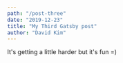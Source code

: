 ```yaml
---
path: "/post-three"
date: "2019-12-23"
title: "My Third Gatsby post"
author: "David Kim"
---
```


It's getting a little harder but it's fun =)